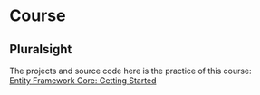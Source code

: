 # Course

## Pluralsight

The projects and source code here is the practice of this course:  
[Entity Framework Core: Getting Started](https://app.pluralsight.com/library/courses/entity-framework-core-getting-started/table-of-contents)